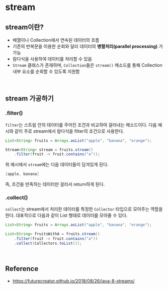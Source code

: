 # stream

## stream이란?
* 배열이나 Collection에서 연속된 데이터의 흐름 
* 기존의 반복문을 이용한 순회와 달리 데이터의 **병렬처리(parallel processing)** 가 가능
* 람다식을 사용하여 데이터를 처리할 수 있음
* `Stream` 클래스가 존재하며, `Collection`들은 `stream()` 메소드를 통해 Collection 내부 요소를 순회할 수 있도록 지원함

<br>

## stream 가공하기
### .filter()
`filter`는 스트림 안의 데이터를 주어진 조건과 비교하여 걸러내는 메소드이다. 다음 예시와 같이 주로 stream에서 람다식을 filter의 조건으로 사용한다.
```java
List<String> fruits = Arrays.asList("apple", "banana", "orange");

Stream<String> stream = fruits.stream()
    .filter(fruit -> fruit.contains("a"));
```
위 예시에서 `stream`에는 다음 데이터들이 담겨있게 된다.
```java
[apple, banana]
```
즉, 조건을 만족하는 데이터만 걸러서 return하게 된다.

### .collect()
`collect`는 stream에서 처리한 데이터를 특정한 `Collector` 타입으로 모아주는 역할을 한다. 대표적으로 다음과 같이 List 형태로 데이터를 모아줄 수 있다.
```java
List<String> fruits = Arrays.asList("apple", "banana", "orange");

List<String> fruitsWithA = fruits.stream()
    .filter(fruit -> fruit.contains("a"))
    .collect(Collectors.toList());
```

<br>

## Reference
* <https://futurecreator.github.io/2018/08/26/java-8-streams/>